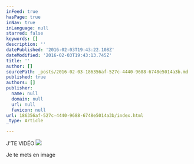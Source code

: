 ```yaml
---
inFeed: true
hasPage: true
inNav: true
inLanguage: null
starred: false
keywords: []
description: ''
datePublished: '2016-02-03T19:43:22.108Z'
dateModified: '2016-02-03T19:43:13.745Z'
title: ''
author: []
sourcePath: _posts/2016-02-03-186356af-527c-4440-9688-6748e5014a3b.md
published: true
authors: []
publisher:
  name: null
  domain: null
  url: null
  favicon: null
url: 186356af-527c-4440-9688-6748e5014a3b/index.html
_type: Article

---
```

J'TE VIDÉO
![](https://the-grid-user-content.s3-us-west-2.amazonaws.com/d2fccc4e-b849-420c-b706-c8c49e3392f6.jpg)

Je te mets en image